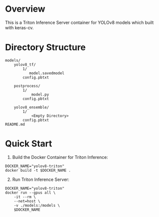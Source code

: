 # Overview
This is a Triton Inference Server container for YOLOv8 models which built with keras-cv.

# Directory Structure
```
models/
    yolov8_tf/
        1/
           model.savedmodel
        config.pbtxt
        
    postprocess/
        1/
            model.py
        config.pbtxt
        
    yolov8_ensemble/
        1/
            <Empty Directory>
        config.pbtxt
README.md
```


# Quick Start

1. Build the Docker Container for Triton Inference:
```
DOCKER_NAME="yolov8-triton"
docker build -t $DOCKER_NAME .
```

2. Run Triton Inference Server:
```
DOCKER_NAME="yolov8-triton"
docker run --gpus all \
    -it --rm \
    --net=host \
    -v ./models:/models \
    $DOCKER_NAME
```



